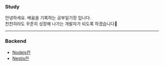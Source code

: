 ### Study
안녕하세요. 배움을 기록하는 공부일기장 입니다. \
천천히라도 꾸준히 성장해 나가는 개발자가 되도록 하겠습니다👶

---
### Backend
- [Nodejs란](https://github.com/ljm9894/study/blob/master/Backend/node/node.md)
- [Nestjs란](https://github.com/ljm9894/study/blob/master/Backend/nest/nest.md)
